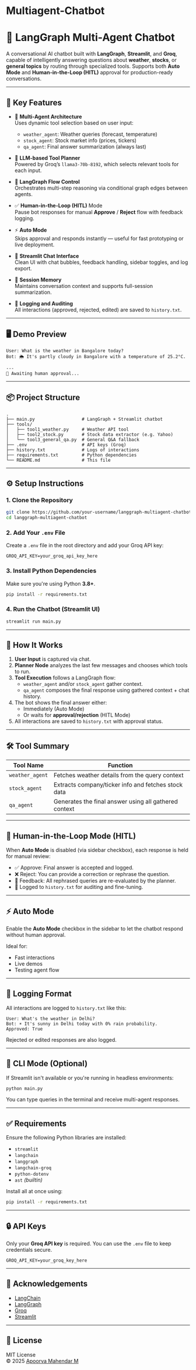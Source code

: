 # Multiagent-Chatbot


# 🧠 LangGraph Multi-Agent Chatbot

A conversational AI chatbot built with **LangGraph**, **Streamlit**, and **Groq**, capable of intelligently answering questions about **weather**, **stocks**, or **general topics** by routing through specialized tools. Supports both **Auto Mode** and **Human-in-the-Loop (HITL)** approval for production-ready conversations.

---

## 🌟 Key Features

- 🤖 **Multi-Agent Architecture**  
  Uses dynamic tool selection based on user input:
  - `weather_agent`: Weather queries (forecast, temperature)
  - `stock_agent`: Stock market info (prices, tickers)
  - `qa_agent`: Final answer summarization (always last)

- 🔁 **LLM-based Tool Planner**  
  Powered by Groq’s `llama3-70b-8192`, which selects relevant tools for each input.

- 🧠 **LangGraph Flow Control**  
  Orchestrates multi-step reasoning via conditional graph edges between agents.

- ✅ **Human-in-the-Loop (HITL)** Mode  
  Pause bot responses for manual **Approve** / **Reject** flow with feedback logging.

- ⚡ **Auto Mode**  
  Skips approval and responds instantly — useful for fast prototyping or live deployment.

- 💬 **Streamlit Chat Interface**  
  Clean UI with chat bubbles, feedback handling, sidebar toggles, and log export.

- 📝 **Session Memory**  
  Maintains conversation context and supports full-session summarization.

- 📂 **Logging and Auditing**  
  All interactions (approved, rejected, edited) are saved to `history.txt`.

---

## 🖥️ Demo Preview

```
User: What is the weather in Bangalore today?
Bot: 🌦️ It's partly cloudy in Bangalore with a temperature of 25.2°C.

---
👤 Awaiting human approval...
```

---

## 📦 Project Structure

```
.
├── main.py                  # LangGraph + Streamlit chatbot
├── tools/
│   ├── tool1_weather.py     # Weather API tool
│   ├── tool2_stock.py       # Stock data extractor (e.g. Yahoo)
│   └── tool3_general_qa.py  # General Q&A fallback
├── .env                     # API keys (Groq)
├── history.txt              # Logs of interactions
├── requirements.txt         # Python dependencies
└── README.md                # This file
```

---

## ⚙️ Setup Instructions

### 1. Clone the Repository

```bash
git clone https://github.com/your-username/langgraph-multiagent-chatbot.git
cd langgraph-multiagent-chatbot
```

### 2. Add Your `.env` File

Create a `.env` file in the root directory and add your Groq API key:

```
GROQ_API_KEY=your_groq_api_key_here
```

### 3. Install Python Dependencies

Make sure you're using Python **3.8+**.

```bash
pip install -r requirements.txt
```

### 4. Run the Chatbot (Streamlit UI)

```bash
streamlit run main.py
```

---

## 🧠 How It Works

1. **User Input** is captured via chat.
2. **Planner Node** analyzes the last few messages and chooses which tools to run.
3. **Tool Execution** follows a LangGraph flow:
    - `weather_agent` and/or `stock_agent` gather context.
    - `qa_agent` composes the final response using gathered context + chat history.
4. The bot shows the final answer either:
    - Immediately (Auto Mode)
    - Or waits for **approval/rejection** (HITL Mode)
5. All interactions are saved to `history.txt` with approval status.

---

## 🛠️ Tool Summary

| Tool Name      | Function                                         |
|----------------|--------------------------------------------------|
| `weather_agent`| Fetches weather details from the query context  |
| `stock_agent`  | Extracts company/ticker info and fetches stock data |
| `qa_agent`     | Generates the final answer using all gathered context |

---

## 🧍 Human-in-the-Loop Mode (HITL)

When **Auto Mode** is disabled (via sidebar checkbox), each response is held for manual review:

- ✅ Approve: Final answer is accepted and logged.
- ❌ Reject: You can provide a correction or rephrase the question.
- 📝 Feedback: All rephrased queries are re-evaluated by the planner.
- 📄 Logged to `history.txt` for auditing and fine-tuning.

---

## ⚡ Auto Mode

Enable the **Auto Mode** checkbox in the sidebar to let the chatbot respond without human approval.

Ideal for:
- Fast interactions
- Live demos
- Testing agent flow

---

## 📜 Logging Format

All interactions are logged to `history.txt` like this:

```
User: What's the weather in Delhi?
Bot: ☀️ It's sunny in Delhi today with 0% rain probability.
Approved: True
```

Rejected or edited responses are also logged.

---

## 🧪 CLI Mode (Optional)

If Streamlit isn't available or you're running in headless environments:

```bash
python main.py
```

You can type queries in the terminal and receive multi-agent responses.

---

## ✅ Requirements

Ensure the following Python libraries are installed:

- `streamlit`
- `langchain`
- `langgraph`
- `langchain-groq`
- `python-dotenv`
- `ast` *(builtin)*

Install all at once using:

```bash
pip install -r requirements.txt
```

---

## 🔒 API Keys

Only your **Groq API key** is required. You can use the `.env` file to keep credentials secure.

```
GROQ_API_KEY=your_groq_key_here
```

---

## 🙏 Acknowledgements

- [LangChain](https://www.langchain.com/)
- [LangGraph](https://github.com/langchain-ai/langgraph)
- [Groq](https://console.groq.com/)
- [Streamlit](https://streamlit.io/)

---

## 📄 License

MIT License  
© 2025 [Apoorva Mahendar M](https://github.com/apoorvamahendar)
